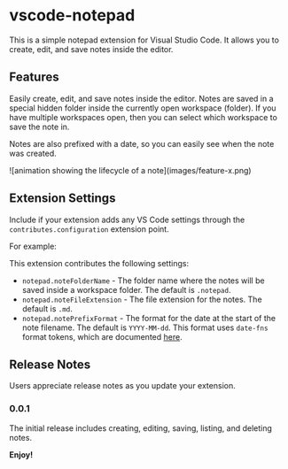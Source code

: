 # vscode-notepad

This is a simple notepad extension for Visual Studio Code. It allows you to create, edit, and save notes inside the editor.

## Features

Easily create, edit, and save notes inside the editor. Notes are saved in a special hidden folder inside the currently open workspace (folder). If you have multiple workspaces open, then you can select which workspace to save the note in.

Notes are also prefixed with a date, so you can easily see when the note was created.

\!\[animation showing the lifecycle of a note\]\(images/feature-x.png\)

## Extension Settings

Include if your extension adds any VS Code settings through the `contributes.configuration` extension point.

For example:

This extension contributes the following settings:

* `notepad.noteFolderName` - The folder name where the notes will be saved inside a workspace folder. The default is `.notepad`.
* `notepad.noteFileExtension` - The file extension for the notes. The default is `.md`.
* `notepad.notePrefixFormat` - The format for the date at the start of the note filename. The default is `YYYY-MM-dd`. This format uses `date-fns` format tokens, which are documented [here](https://date-fns.org/v4.1.0/docs/format).

## Release Notes

Users appreciate release notes as you update your extension.

### 0.0.1

The initial release includes creating, editing, saving, listing, and deleting notes.

**Enjoy!**
